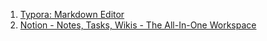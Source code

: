 1. [Typora: Markdown Editor](https://typora.io/)  
2. [Notion - Notes, Tasks, Wikis - The All-In-One Workspace](https://www.notion.so/)
